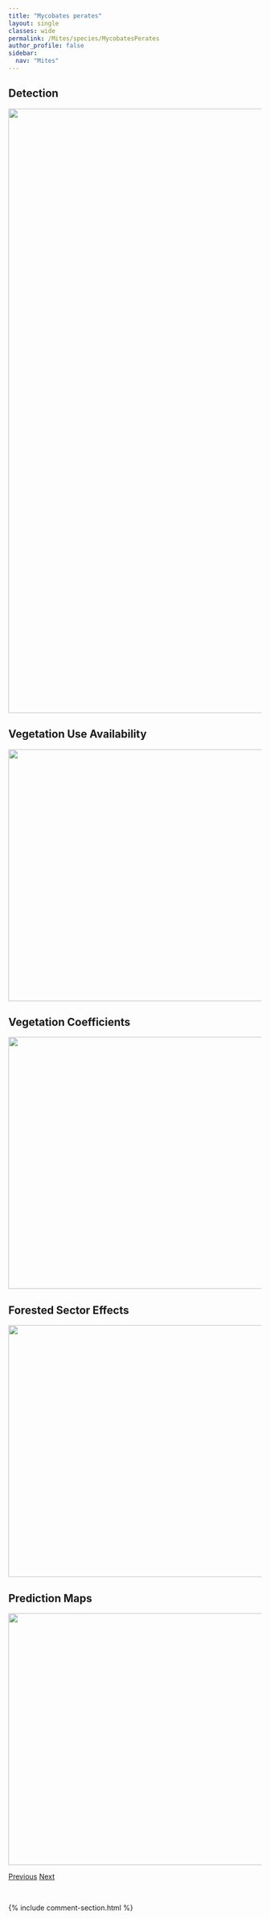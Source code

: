```yaml
---
title: "Mycobates perates"
layout: single
classes: wide
permalink: /Mites/species/MycobatesPerates
author_profile: false
sidebar:
  nav: "Mites"
---
```


<h2>Detection</h2>

<a href="https://drive.google.com/uc?export=view&id=1yD8Cscqa6-wxVaf5B104dBWtFaHWMTcm">
<img src="https://drive.google.com/uc?export=view&id=1yD8Cscqa6-wxVaf5B104dBWtFaHWMTcm" height = "1200" width = "800">
</a>


<h2>Vegetation Use Availability</h2>

<a href="https://drive.google.com/uc?export=view&id=1cADUYD57BJvd6e-S6mx7T-bnslbdYkUV">
<img src="https://drive.google.com/uc?export=view&id=1cADUYD57BJvd6e-S6mx7T-bnslbdYkUV" height = "500" width = "1000">
</a>


<h2>Vegetation Coefficients</h2>

<a href="https://drive.google.com/uc?export=view&id=1qInYZAOoXd65oR6vtMWVIzIdlNh2AvdM">
<img src="https://drive.google.com/uc?export=view&id=1qInYZAOoXd65oR6vtMWVIzIdlNh2AvdM" height = "500" width = "1000">
</a>


<h2>Forested Sector Effects</h2>

<a href="https://drive.google.com/uc?export=view&id=1-kny5D6jkS8NoNU-RyWnJXsRy8mGeCjL">
<img src="https://drive.google.com/uc?export=view&id=1-kny5D6jkS8NoNU-RyWnJXsRy8mGeCjL" height = "500" width = "1000">
</a>


<h2>Prediction Maps</h2>

<a href="https://drive.google.com/uc?export=view&id=12URiLhpjbTrpmuwCCPfOfpnUeYKHWj_w">
<img src="https://drive.google.com/uc?export=view&id=12URiLhpjbTrpmuwCCPfOfpnUeYKHWj_w" height = "500" width = "1000">
</a>


<a href="/DevelopmentWebsite/Mites/species/MycobatesIncurvatus" class="pagination--pager" title="Mycobates incurvatus">Previous</a> <a href="/DevelopmentWebsite/Mites/species/NanhermanniaSp1DEW" class="pagination--pager" title="Nanhermannia sp. 1 DEW">Next</a>

<p>&nbsp;</p>

{% include comment-section.html %}
